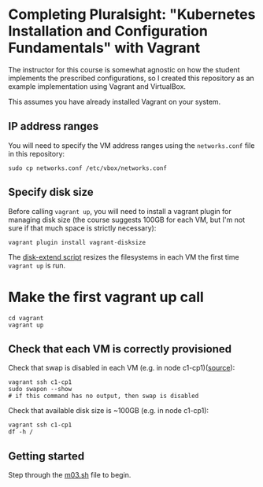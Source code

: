 # Completing Pluralsight: "Kubernetes Installation and Configuration Fundamentals" with Vagrant

The instructor for this course is somewhat agnostic on how the student implements the prescribed configurations, so I created this repository as an example implementation using Vagrant and VirtualBox.

This assumes you have already installed Vagrant on your system.

## IP address ranges
You will need to specify the VM address ranges using the `networks.conf` file in this repository:
```
sudo cp networks.conf /etc/vbox/networks.conf
```

## Specify disk size
Before calling `vagrant up`, you will need to install a vagrant plugin for managing disk size (the course suggests 100GB for each VM, but I'm not sure if that much space is strictly necessary):
```
vagrant plugin install vagrant-disksize
```
The [disk-extend script](vagrant/disk-extend.sh) resizes the filesystems in each VM the first time `vagrant up` is run.

# Make the first vagrant up call

```
cd vagrant
vagrant up
```

## Check that each VM is correctly provisioned

Check that swap is disabled in each VM (e.g. in node c1-cp1)([source][1]):
```
vagrant ssh c1-cp1
sudo swapon --show
# if this command has no output, then swap is disabled
```
Check that available disk size is ~100GB (e.g. in node c1-cp1):
```
vagrant ssh c1-cp1
df -h /
```

## Getting started
Step through the [m03.sh](m03.sh) file to begin. 

[1]: https://unix.stackexchange.com/questions/23072/how-can-i-check-if-swap-is-active-from-the-command-line

